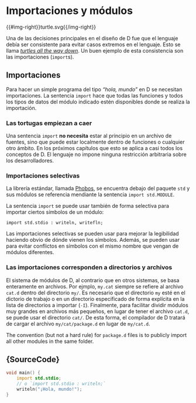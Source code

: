 # Importaciones y módulos

{{#img-right}}turtle.svg{{/img-right}}

Una de las decisiones principales en el diseño de D fue que el lenguaje debía
ser consistente para evitar casos extremos en el lenguaje. Esto se llama
[_turtles all the way down_](https://en.wikipedia.org/wiki/Turtles_all_the_way_down).
Un buen ejemplo de esta consistencia son las importaciones (`import`s).

## Importaciones

Para hacer un simple programa del tipo _“hola, mundo”_ en D se necesitan
importaciones. La sentencia `import` hace que todas las funciones y todos los
tipos de datos del módulo indicado estén disponibles donde se realiza la
importación.

### Las tortugas empiezan a caer

Una sentencia `import` **no necesita** estar al principio en un archivo de
fuentes, sino que puede estar localmente dentro de funciones o cualquier otro
ámbito. En los próximos capítulos que esto se aplica a casi todos los conceptos
de D. El lenguaje no impone ninguna restricción arbitraria sobre los
desarrolladores.

### Importaciones selectivas

La librería estándar, llamada [Phobos](https://dlang.org/phobos/), se encuentra
debajo del paquete `std` y sus módulos se referencia mendiante la sentencia
`import std.MODULE`.

La sentencia `import` se puede usar también de forma selectiva para importar
ciertos símbolos de un módulo:

    import std.stdio : writeln, writefln;

Las importaciones selectivas se pueden usar para mejorar la legibilidad
haciendo obvio de dónde vienen los símbolos. Además, se pueden usar para
evitar conflictos en símbolos con el mismo nombre que vengan de módulos
diferentes.

### Las importaciones corresponden a directorios y archivos

El sistema de módulos de D, al contrario que en otros sistemas, se basa
enteramente en archivos. Por ejmplo, `my.cat` siempre se refiere al archivo
`cat.d` dentro del directorio `my/`. Es necesario que el directorio `my`
esté en el dictorio de trabajo o en un directorio especificado de forma
explícita en la lista de directorios a importar (`-I`). Finalmente, para
facilitar dividir módulos muy grandes en archivos más pequeños, en lugar de
tener el archivo `cat.d`, se puede usar el directorio `cat/`. De esta forma,
el compilador de D tratará de cargar el archivo `my/cat/package.d` en lugar
de `my/cat.d`.

The convention (but not a hard rule) for `package.d` files is to publicly import
all other modules in the same folder.

## {SourceCode}

```d
void main() {
    import std.stdio;
    // o `import std.stdio : writeln;`
    writeln("¡Hola, mundo!");
}
```
